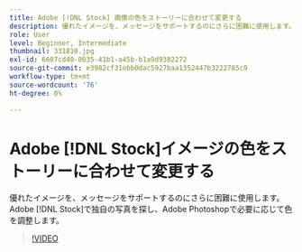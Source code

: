 ```yaml
---
title: Adobe [!DNL Stock] 画像の色をストーリーに合わせて変更する
description: 優れたイメージを、メッセージをサポートするのにさらに困難に使用します。 Adobe [!DNL Stock] で一意の写真を見つけ、Adobe Photoshopで必要に応じて色を調整します
role: User
level: Beginner, Intermediate
thumbnail: 331810.jpg
exl-id: 6607cd40-0035-41b1-a45b-b1a9d9382272
source-git-commit: e3982cf31ebb0dac5927baa1352447b3222785c9
workflow-type: tm+mt
source-wordcount: '76'
ht-degree: 0%

---
```


# Adobe [!DNL Stock]イメージの色をストーリーに合わせて変更する

優れたイメージを、メッセージをサポートするのにさらに困難に使用します。 Adobe [!DNL Stock]で独自の写真を探し、Adobe Photoshopで必要に応じて色を調整します。

>[!VIDEO](https://video.tv.adobe.com/v/331810?hidetitle=true)

